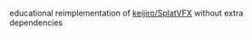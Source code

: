 educational reimplementation of [keijiro/SplatVFX](https://github.com/keijiro/SplatVFX) without extra dependencies
